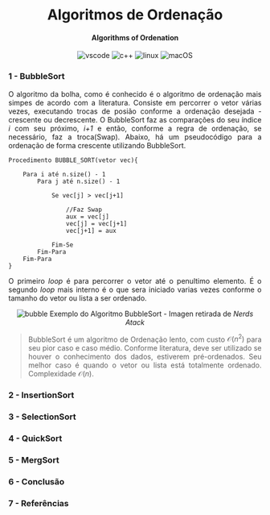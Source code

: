 <div align="justify">

<div align="center">

# Algoritmos de Ordenação
#### Algorithms of Ordenation
![vscode](https://img.shields.io/badge/VSCode-0078D4?style=for-the-badge&logo=visual%20studio%20code&logoColor=white) ![c++](https://img.shields.io/badge/C%2B%2B-00599C?style=for-the-badge&logo=c%2B%2B&logoColor=white) ![linux](https://img.shields.io/badge/Linux-FCC624?style=for-the-badge&logo=linux&logoColor=black) ![macOS](https://img.shields.io/badge/mac%20os-000000?style=for-the-badge&logo=apple&logoColor=white)


</div>

### 1 - BubbleSort

O algoritmo da bolha, como é conhecido é o algoritmo de ordenação mais simpes de acordo com a literatura. Consiste em percorrer o vetor várias vezes, executando trocas de posião conforme a ordenação desejada - crescente ou decrescente. O BubbleSort faz as comparações do seu índice *i* com seu próximo, *i+1* e então, conforme a regra de ordenação, se necessário, faz a troca(Swap). Abaixo, há um pseudocódigo para a ordenação de forma crescente utilizando BubbleSort.

```
Procedimento BUBBLE_SORT(vetor vec){

    Para i até n.size() - 1
        Para j até n.size() - 1 

            Se vec[j] > vec[j+1]
                
                //Faz Swap
                aux = vec[j]
                vec[j] = vec[j+1]
                vec[j+1] = aux

            Fim-Se
        Fim-Para
    Fim-Para
}
```
O primeiro *loop* é para percorrer o vetor até o penultimo elemento. É o segundo *loop* mais interno é o que sera iniciado varias vezes conforme o tamanho do vetor ou lista a ser ordenado.

<div align="center">

![bubble](https://3.bp.blogspot.com/-pXF1nujk0Tg/UHHRCLUA7WI/AAAAAAAAAXA/l6DiIebY1Rg/s1600/bubblesort.png)
Exemplo do Algoritmo BubbleSort - Imagen retirada de *Nerds Atack*
</div>

> BubbleSort é um algoritmo de Ordenação lento, com custo $\mathcal{O}(n^2)$ para seu pior caso e caso médio. Conforme literatura, deve ser utilizado se houver o conhecimento dos dados, estiverem pré-ordenados.
> Seu melhor caso é quando o vetor ou lista está totalmente ordenado. Complexidade $\mathcal{O}(n).$

### 2 - InsertionSort


### 3 - SelectionSort

### 4 - QuickSort

### 5 - MergSort

### 6 - Conclusão

### 7 - Referências



</div>


